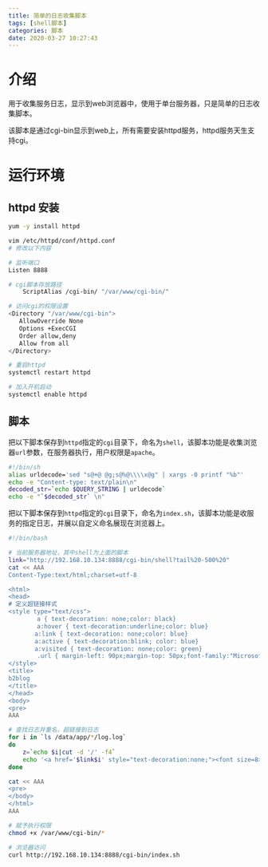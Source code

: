 ```yaml
---
title: 简单的日志收集脚本 
tags: [shell脚本]
categories: 脚本
date: 2020-03-27 10:27:43
---
```


# 介绍

用于收集服务日志，显示到web浏览器中，使用于单台服务器，只是简单的日志收集脚本。

该脚本是通过cgi-bin显示到web上，所有需要安装httpd服务，httpd服务天生支持cgi。

# 运行环境

## httpd 安装

```bash
yum -y install httpd
```

```bash
vim /etc/httpd/conf/httpd.conf
# 修改以下内容
```

```bash
# 监听端口
Listen 8888

# cgi脚本存放路径
    ScriptAlias /cgi-bin/ "/var/www/cgi-bin/"

# 访问cgi的权限设置
<Directory "/var/www/cgi-bin">
   AllowOverride None
   Options +ExecCGI
   Order allow,deny
   Allow from all
</Directory>
```

```bash
# 重启httpd
systemctl restart httpd

# 加入开机启动
systemctl enable httpd
```



## 脚本

把以下脚本保存到`httpd`指定的`cgi`目录下，命名为`shell`，该脚本功能是收集浏览器`url`参数，在服务器执行，用户权限是`apache`。

```bash
#!/bin/sh  
alias urldecode='sed "s@+@ @g;s@%@\\\\x@g" | xargs -0 printf "%b"'
echo -e "Content-type: text/plain\n"  
decoded_str=`echo $QUERY_STRING | urldecode`
echo -e "`$decoded_str` \n"
```

把以下脚本保存到`httpd`指定的`cgi`目录下，命名为`index.sh`，该脚本功能是收服务的指定日志，并展以自定义命名展现在浏览器上。

```bash
#!/bin/bash

# 当前服务器地址，其中shell为上面的脚本
link="http://192.168.10.134:8888/cgi-bin/shell?tail%20-500%20"
cat << AAA
Content-Type:text/html;charset=utf-8

<html>
<head>
# 定义超链接样式
<style type="text/css">
        a { text-decoration: none;color: black}
        a:hover { text-decoration:underline;color: blue}
　　    a:link { text-decoration: none;color: blue}
　　    a:active { text-decoration:blink; color: blue}
　　    a:visited { text-decoration: none;color: green}
        .url { margin-left: 90px;margin-top: 50px;font-family:"Microsoft YaHei",微软雅黑,"MicrosoftJhengHei",华文细黑,STHeiti,MingLiu;letter-spacing:1px;line-height: 28px;font-weight:bold; font-size:18px;}
</style>
<title>
b2blog
</title>
</head>
<body>
<pre>
AAA

# 查找日志并重名，超链接到日志
for i in `ls /data/app/*/log.log`
do
	z=`echo $i|cut -d '/' -f4`
	echo '<a href='$link$i' style="text-decoration:none;"><font size=8>'$z'</font></a>'
done

cat << AAA
<pre>
</body>
</html>
AAA
```

```bash
# 赋予执行权限
chmod +x /var/www/cgi-bin/*
```

```bash
# 浏览器访问
curl http://192.168.10.134:8888/cgi-bin/index.sh
```

